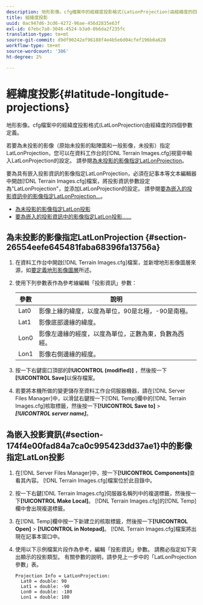 ```yaml
---
description: 地形影像。cfg檔案中的經緯度投影格式(LatLonProjection)由經緯度的四個參數定義。
title: 經緯度投影
uuid: 0ac947d6-3cd6-4272-96ae-456d2835e63f
exl-id: 67ebc7a8-3046-4524-b3a0-0b6da2f235fc
translation-type: tm+mt
source-git-commit: d9df90242ef96188f4e4b5e6d04cfef196b0a628
workflow-type: tm+mt
source-wordcount: '386'
ht-degree: 2%

---
```


# 經緯度投影{#latitude-longitude-projections}

地形影像。cfg檔案中的經緯度投影格式(LatLonProjection)由經緯度的四個參數定義。

若要為未投影的影像（原始未投影的點陣圖和一般影像，未投影）指定LatLonProjection，您可以在資料工作台的[!DNL Terrain Images.cfg]視窗中輸入LatLonProjection的設定。 請參閱[為未投影的影像指定LatLonProjection](../../../../../home/c-geo-oview/c-wk-img-lyrs/c-trn-img-lyrs/c-proj-info-trn-imgs/c-lat-long-proj.md#section-26554eefe645481faba68396fa13756a)。

要為具有嵌入投影資訊的影像指定LatLonProjection，必須在記事本等文本編輯器中開啟[!DNL Terrain Images.cfg]檔案，將投影資訊參數設定為&quot;LatLonProjection&quot;，並添加LatLonProjection的設定。 請參閱[要為嵌入的投影資訊中的影像指定LatLonProjection...](../../../../../home/c-geo-oview/c-wk-img-lyrs/c-trn-img-lyrs/c-proj-info-trn-imgs/c-lat-long-proj.md#section-174f4e00fad84a7ca0c995423dd37ae1)。

* [為未投影的影像指定LatLon投影](../../../../../home/c-geo-oview/c-wk-img-lyrs/c-trn-img-lyrs/c-proj-info-trn-imgs/c-lat-long-proj.md#section-26554eefe645481faba68396fa13756a)
* [要為嵌入的投影資訊中的影像指定LatLon投影……](../../../../../home/c-geo-oview/c-wk-img-lyrs/c-trn-img-lyrs/c-proj-info-trn-imgs/c-lat-long-proj.md#section-174f4e00fad84a7ca0c995423dd37ae1)

## 為未投影的影像指定LatLonProjection {#section-26554eefe645481faba68396fa13756a}

1. 在資料工作台中開啟[!DNL Terrain Images.cfg]檔案，並新增地形影像圖層來源，如[要定義地形影像圖層](../../../../../home/c-geo-oview/c-wk-img-lyrs/c-trn-img-lyrs/c-trn-img-lyrs.md#concept-8a0a16013e824ac29f35a0349b5d8ccf)所述。

1. 使用下列參數表作為參考線編輯「投影資訊」參數：

   | 參數 | 說明 |
   |---|---|
   | Lat0 | 影像上緣的緯度，以度為單位，90是北極，-90是南極。 |
   | Lat1 | 影像底部邊緣的緯度。 |
   | Lon0 | 影像左邊緣的經度，以度為單位，正數為東，負數為西經。 |
   | Lon1 | 影像右側邊緣的經度。 |

1. 按一下右鍵窗口頂部的&#x200B;**[!UICONTROL (modified)]** ，然後按一下&#x200B;**[!UICONTROL Save]**&#x200B;以保存檔案。

1. 若要將本機所做的變更儲存至資料工作台伺服器機器，請在[!DNL Server Files Manager]中，以滑鼠右鍵按一下[!DNL Temp]欄中的[!DNL Terrain Images.cfg]核取標籤，然後按一下&#x200B;**[!UICONTROL Save to]** > ***[!UICONTROL server name]***。

## 為嵌入投影資訊{#section-174f4e00fad84a7ca0c995423dd37ae1}中的影像指定LatLon投影

1. 在[!DNL Server Files Manager]中，按一下&#x200B;**[!UICONTROL Components]**&#x200B;查看其內容。 [!DNL Terrain Images.cfg]檔案位於此目錄中。

1. 按一下右鍵[!DNL Terrain Images.cfg]伺服器名稱列中的複選標籤，然後按一下&#x200B;**[!UICONTROL Make Local]**。 [!DNL Terrain Images.cfg]的[!DNL Temp]欄中會出現複選標籤。

1. 在[!DNL Temp]欄中按一下新建立的核取標籤，然後按一下&#x200B;**[!UICONTROL Open]** > **[!UICONTROL in Notepad]**。 [!DNL Terrain Images.cfg]檔案將出現在記事本窗口中。

1. 使用以下示例檔案片段作為參考，編輯「投影資訊」參數。 請務必指定如下突出顯示的投影類型。 有關參數的說明，請參見上一步中的「LatLonProjection參數」表。

   ```
   Projection Info = LatLonProjection: 
     Lat0 = double: 90
     Lat1 = double: -90
     Lon0 = double: -180
     Lon1 = double: 180
   ```
